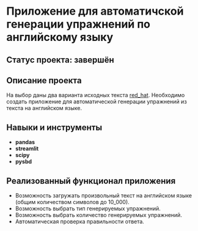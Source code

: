 # Приложение для автоматичской генерации упражнений по английскому языку

## Статус проекта: завершён

## Описание проекта

На выбор даны два варианта исходных текста [red_hat](https://github.com/EVD-23/pet-projects/tree/main/english_exercises_app/red_hat). Необходимо создать приложение для автоматической генерации упражнений из текста на английском языке.

## Навыки и инструменты

- **pandas**
- **streamlit**
- **scipy**
- **pysbd**

## Реализованный функционал приложения

- Возможность загружать произвольный текст на английском языке (общим количеством символов до 10_000).
- Возможность выбрать тип генерируемых упражнений.
- Возможность выбрать количество генерируемых упражнений.
- Автоматическая проверка правильности ответа.
